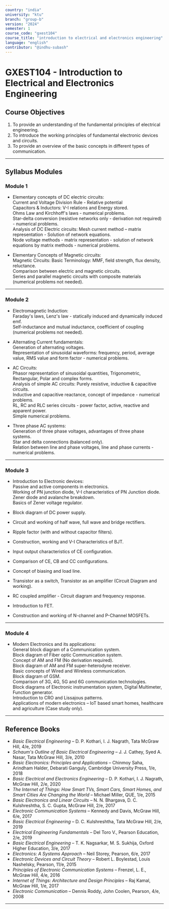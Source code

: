 ```yaml
---
country: "india"
university: "ktu"
branch: "group-b"
version: "2024"
semester: 1
course_code: "gxest104"
course_title: "introduction to electrical and electronics engineering"
language: "english"
contributor: "@indhu-subash"
---
```


# GXEST104 - Introduction to Electrical and Electronics Engineering  

## Course Objectives  

1. To provide an understanding of the fundamental principles of electrical engineering.  
2. To introduce the working principles of fundamental electronic devices and circuits.  
3. To provide an overview of the basic concepts in different types of communication.  

---

## Syllabus Modules  

### Module 1  
- Elementary concepts of DC electric circuits:  
  Current and Voltage Division Rule - Relative potential  
  Capacitors & Inductors: V-I relations and Energy stored.  
  Ohms Law and Kirchhoff's laws - numerical problems.  
  Star-delta conversion (resistive networks only - derivation not required) - numerical problems.  
  Analysis of DC Electric circuits: Mesh current method – matrix representation - Solution of network equations.  
  Node voltage methods - matrix representation - solution of network equations by matrix methods - numerical problems.  

- Elementary Concepts of Magnetic circuits:  
  Magnetic Circuits: Basic Terminology: MMF, field strength, flux density, reluctance.  
  Comparison between electric and magnetic circuits.  
  Series and parallel magnetic circuits with composite materials (numerical problems not needed).  

---

### Module 2  
- Electromagnetic Induction:  
  Faraday's laws, Lenz's law - statically induced and dynamically induced emf.  
  Self-inductance and mutual inductance, coefficient of coupling (numerical problems not needed).  

- Alternating Current fundamentals:  
  Generation of alternating voltages.  
  Representation of sinusoidal waveforms: frequency, period, average value, RMS value and form factor - numerical problems.  

- AC Circuits:  
  Phasor representation of sinusoidal quantities, Trigonometric, Rectangular, Polar and complex forms.  
  Analysis of simple AC circuits: Purely resistive, inductive & capacitive circuits.  
  Inductive and capacitive reactance, concept of impedance - numerical problems.  
  RL, RC and RLC series circuits - power factor, active, reactive and apparent power.  
  Simple numerical problems.  

- Three phase AC systems:  
  Generation of three phase voltages, advantages of three phase systems.  
  Star and delta connections (balanced only).  
  Relation between line and phase voltages, line and phase currents - numerical problems.  

---

### Module 3  
- Introduction to Electronic devices:  
  Passive and active components in electronics.  
  Working of PN junction diode, V-I characteristics of PN Junction diode.  
  Zener diode and avalanche breakdown.  
  Basics of Zener voltage regulator.  

- Block diagram of DC power supply.  
- Circuit and working of half wave, full wave and bridge rectifiers.  
- Ripple factor (with and without capacitor filters).  

- Construction, working and V-I Characteristics of BJT.  
- Input output characteristics of CE configuration.  
- Comparison of CE, CB and CC configurations.  
- Concept of biasing and load line.  
- Transistor as a switch, Transistor as an amplifier (Circuit Diagram and working).  
- RC coupled amplifier - Circuit diagram and frequency response.  

- Introduction to FET.  
- Construction and working of N-channel and P-Channel MOSFETs.  

---

### Module 4  
- Modern Electronics and its applications:  
  General block diagram of a Communication system.  
  Block diagram of Fiber optic Communication system.  
  Concept of AM and FM (No derivation required).  
  Block diagram of AM and FM super-heterodyne receiver.  
  Basic concepts of Wired and Wireless communication.  
  Block diagram of GSM.  
  Comparison of 3G, 4G, 5G and 6G communication technologies.  
  Block diagrams of Electronic instrumentation system, Digital Multimeter, Function generator.  
  Introduction to CRO and Lissajous patterns.  
  Applications of modern electronics – IoT based smart homes, healthcare and agriculture (Case study only).  

---

## Reference Books  

- *Basic Electrical Engineering* – D. P. Kothari, I. J. Nagrath, Tata McGraw Hill, 4/e, 2019  
- *Schaum's Outline of Basic Electrical Engineering* – J. J. Cathey, Syed A. Nasar, Tata McGraw Hill, 3/e, 2010  
- *Basic Electronics: Principles and Applications* – Chinmoy Saha, Arindham Halder, Debarati Ganguly, Cambridge University Press, 1/e, 2018  
- *Basic Electrical and Electronics Engineering* – D. P. Kothari, I. J. Nagrath, McGraw Hill, 2/e, 2020  
- *The Internet of Things: How Smart TVs, Smart Cars, Smart Homes, and Smart Cities Are Changing the World* – Michael Miller, QUE, 1/e, 2015  
- *Basic Electronics and Linear Circuits* – N. N. Bhargava, D. C. Kulshreshtha, S. C. Gupta, McGraw Hill, 2/e, 2017  
- *Electronic Communication Systems* – Kennedy and Davis, McGraw Hill, 6/e, 2017  
- *Basic Electrical Engineering* – D. C. Kulshreshtha, Tata McGraw Hill, 2/e, 2019  
- *Electrical Engineering Fundamentals* – Del Toro V., Pearson Education, 2/e, 2019  
- *Basic Electrical Engineering* – T. K. Nagsarkar, M. S. Sukhija, Oxford Higher Education, 3/e, 2017  
- *Electronics: A Systems Approach* – Neil Storey, Pearson, 6/e, 2017  
- *Electronic Devices and Circuit Theory* – Robert L. Boylestad, Louis Nashelsky, Pearson, 11/e, 2015  
- *Principles of Electronic Communication Systems* – Frenzel, L. E., McGraw Hill, 4/e, 2016  
- *Internet of Things: Architecture and Design Principles* – Raj Kamal, McGraw Hill, 1/e, 2017  
- *Electronic Communication* – Dennis Roddy, John Coolen, Pearson, 4/e, 2008  

---
